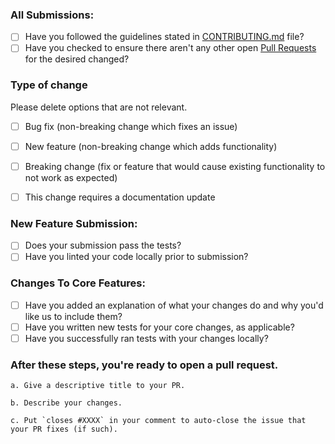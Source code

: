 ### All Submissions:

- [ ] Have you followed the guidelines stated in [CONTRIBUTING.md](https://github.com/reflex-dev/reflex/blob/main/CONTRIBUTING.md) file?
- [ ] Have you checked to ensure there aren't any other open [Pull Requests](https://github.com/reflex-dev/reflex/pulls ) for the desired changed?

<!-- You can erase any parts of this template not applicable to your Pull Request. -->

### Type of change

Please delete options that are not relevant.

- [ ] Bug fix (non-breaking change which fixes an issue)
- [ ] New feature (non-breaking change which adds functionality)
- [ ] Breaking change (fix or feature that would cause existing functionality to not work as expected)
- [ ] This change requires a documentation update


### New Feature Submission:

- [ ] Does your submission pass the tests? 
- [ ] Have you linted your code locally prior to submission?

### Changes To Core Features:

- [ ] Have you added an explanation of what your changes do and why you'd like us to include them?
- [ ] Have you written new tests for your core changes, as applicable?
- [ ] Have you successfully ran tests with your changes locally?

### **After** these steps, you're ready to open a pull request.

    a. Give a descriptive title to your PR.

    b. Describe your changes.

    c. Put `closes #XXXX` in your comment to auto-close the issue that your PR fixes (if such).

